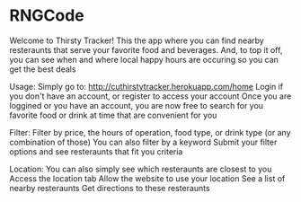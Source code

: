 # RNGCode
Welcome to Thirsty Tracker! This the app where you can find nearby resteraunts that serve your favorite food and beverages. And, to top it off, you can see when and where local happy hours are occuring so you can get the best deals

Usage:
  Simply go to: http://cuthirstytracker.herokuapp.com/home
  Login if you don't have an account, or register to access your account
  Once you are loggined or you have an account, you are now free to search for you favorite food or drink at time that are convenient for   you  
  
 Filter:
  Filter by price, the hours of operation, food type, or drink type (or any combination of those)
  You can also filter by a keyword
  Submit your filter options and see resteraunts that fit you criteria
  
 Location: You can also simply see which resteraunts are closest to you
  Access the location tab
  Allow the website to use your location
  See a list of nearby resteraunts
  Get directions to these resteraunts
